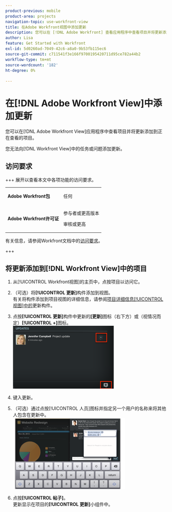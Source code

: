 ```yaml
---
product-previous: mobile
product-area: projects
navigation-topic: use-workfront-view
title: 在Adobe Workfront视图中添加更新
description: 您可以在 [!DNL Adobe Workfront] 查看应用程序中查看项目并将更新添加到正在查看的项目。
author: Lisa
feature: Get Started with Workfront
exl-id: 5d0260ad-7049-42c6-a8a0-9b53fb115ec6
source-git-commit: c711541f3e166f9700195420711d95ce782a44b2
workflow-type: tm+mt
source-wordcount: '182'
ht-degree: 0%

---
```


# 在[!DNL Adobe Workfront View]中添加更新

您可以在[!DNL Adobe Workfront View]应用程序中查看项目并将更新添加到正在查看的项目。

您无法向[!DNL Workfront View]中的任务或问题添加更新。

## 访问要求

+++ 展开以查看本文中各项功能的访问要求。

<table style="table-layout:auto"> 
 <col> 
 </col> 
 <col> 
 </col> 
 <tbody> 
  <tr> 
   <td role="rowheader"><strong>Adobe Workfront包</strong></td> 
   <td> <p>任何</p> </td> 
  </tr> 
  <tr> 
   <td role="rowheader"><strong>Adobe Workfront许可证</strong></td> 
   <td> 
   <p>参与者或更高版本</p>
   <p>审核或更高</p> </td> 
  </tr> 
 </tbody> 
</table>

有关信息，请参阅Workfront文档中的[访问要求](/help/quicksilver/administration-and-setup/add-users/access-levels-and-object-permissions/access-level-requirements-in-documentation.md)。

+++

## 将更新添加到[!DNL Workfront View]中的项目

1. 从[!UICONTROL Workfront视图]的主页中，点按项目以访问它。
1. （可选）将&#x200B;**[!UICONTROL 更新]**&#x200B;构件添加到视图。\
   有关将构件添加到项目视图的详细信息，请参阅[项目详细信息[!UICONTROL 视图]中的](../../../workfront-basics/mobile-apps/using-workfront-view/update-widgets-in-workfront-view.md)更新构件。

1. 点按&#x200B;**[!UICONTROL 更新]**&#x200B;构件中更新的&#x200B;**[更新]**&#x200B;图标（右下方）或（视情况而定）**[!UICONTROL +]**&#x200B;图标。\
   ![[!DNL workfront_view_updates_icon].png](assets/workfront-view-updates-icon-315x196.png)

1. 键入更新。
1. （可选）通过点按[!UICONTROL 人员]图标并指定另一个用户的名称来将其他人包含在更新中。\
   ![移动应用中的更新](assets/screen-shot-2014-002-21-at-2.57.44-pm-350x222.png)

1. 点按&#x200B;**[!UICONTROL 帖子]**。\
   更新显示在项目的&#x200B;**[!UICONTROL 更新]**&#x200B;小组件中。
